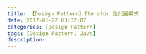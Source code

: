 ```yaml
---
title: 【Design Pattern】Iterator 迭代器模式
date: 2017-01-22 03:32:07
categories: [Design Pattern]
tags: [Design Pattern, Java]
description:
---
```




